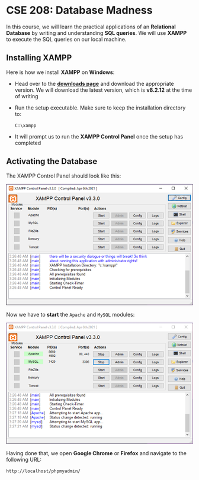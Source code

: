 # CSE 208: Database Madness

In this course, we will learn the practical applications of an **Relational Database** by writing and understanding **SQL queries**. We will use **XAMPP** to execute the SQL queries on our local machine.

## Installing XAMPP

Here is how we install **XAMPP** on **Windows**:

-   Head over to the [**downloads page**](https://www.apachefriends.org/download.html) and download the appropriate version. We will download the latest version, which is **v8.2.12** at the time of writing

-   Run the setup executable. Make sure to keep the installation directory to:

    ```
    C:\xampp
    ```

-   It will prompt us to run the **XAMPP Control Panel** once the setup has completed

## Activating the Database

The XAMPP Control Panel should look like this:

![The XAMPP Control Panel UI](images/01.png)

Now we have to **start** the `Apache` and `MySQL` modules:

![Activating the modules](images/02.png)

Having done that, we open **Google Chrome** or **Firefox** and navigate to the following URL:

```
http://localhost/phpmyadmin/
```
